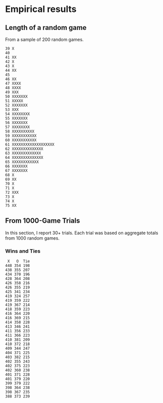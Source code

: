 # Empirical results

## Length of a random game

From a sample of 200 random games.

```
39 X
40
41 XX
42 X
43 X
44 XX
45
46 XX
47 XXXX
48 XXXX
49 XXX
50 XXXXXXX
51 XXXXX
52 XXXXXXX
53 XXX
54 XXXXXXXX
55 XXXXXXX
56 XXXXXXX
57 XXXXXXXX
58 XXXXXXXXXX
59 XXXXXXXXXXX
60 XXXXXXXXXXX
61 XXXXXXXXXXXXXXXXXXX
62 XXXXXXXXXXXXXX
63 XXXXXXXXXXXXX
64 XXXXXXXXXXXXXX
65 XXXXXXXXXXXX
66 XXXXXXX
67 XXXXXXX
68 X
69 XX
70 X
71 X
72 XXX
73 X
74 X
75 XX
```

## From 1000-Game Trials

In this section, I report 30+ trials. Each trial was based on aggregate totals
from 1000 random games.

### Wins and Ties

```
 X   O  Tie
448 354 198
438 355 207
434 370 196
428 364 208
426 358 216
426 355 219
425 341 234
419 324 257
419 359 222
419 367 214
418 359 223
416 364 220
416 369 215
414 358 228
413 346 241
411 356 233
411 366 223
410 381 209
410 372 218
409 344 247
404 371 225
403 382 215
402 355 243
402 375 223
402 360 238
401 371 228
401 379 220
399 379 222
398 364 238
398 367 235
388 373 239
```
